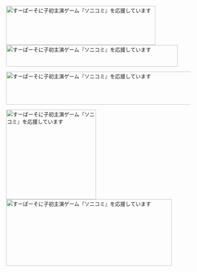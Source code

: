 <a href="http://www.supertamade.co.jp/wp-content/uploads/2023/08/0818_B4_o_re20M.pdf" title="業無スゥゥゥパー" target="_blank" rel="noopener"><img src="https://www.kobebussan.co.jp/business/img/gs_logo.png?1223" alt="すーぱーそに子初主演ゲーム『ソニコミ』を応援しています" width="407" height="107" border="0" /></a>
<a href="https://www.amazon.co.jp/dp/B000069S3B" title="2dfan" target="_blank" rel="noopener"><img src="https://user-images.githubusercontent.com/66170519/179372686-146092f8-d551-4fa0-b0c0-76794469677b.png" alt="すーぱーそに子初主演ゲーム『ソニコミ』を応援しています" width="468" height="59" border="0" /></a>

<a href="https://steadiness-law.jp/" title="2dfan" target="_blank" rel="noopener"><img src="https://user-images.githubusercontent.com/66170519/179372737-d501f9c7-6acd-444b-8f1b-e7a7b1a08d3d.jpg" alt="すーぱーそに子初主演ゲーム『ソニコミ』を応援しています" width="960" height="90" border="0" /></a>

<a href="https://iwakura-kanko.com/goods.php" title="いわくらだいすきい～わくん" target="_blank" rel="noopener"><img src="https://iwakura-kanko.com/images_banner/goods_side.png" alt="すーぱーそに子初主演ゲーム『ソニコミ』を応援しています" width="245" height="245" border="0" /></a>
<a href="http://osananajimi.net/pda_games.html" title="いわくらだいすきい～わくん" target="_blank" rel="noopener"><img src="https://user-images.githubusercontent.com/66170519/179372983-e806a5ba-b1a9-49b3-9024-09bb9a3c1a6e.jpg" alt="すーぱーそに子初主演ゲーム『ソニコミ』を応援しています" width="452" height="182" border="0" /></a>

